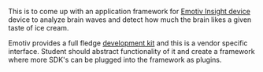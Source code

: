 This is to come up with an application framework for 
[Emotiv Insight device](https://www.emotiv.com/insight) 
device to analyze brain waves and detect how much the brain likes a given taste 
of ice cream.

Emotiv provides a full fledge [development kit](https://www.emotiv.com/developer/) and this is a vendor specific interface.
Student should abstract functionality of it and create a framework where more SDK's 
can be plugged into the framework as plugins.